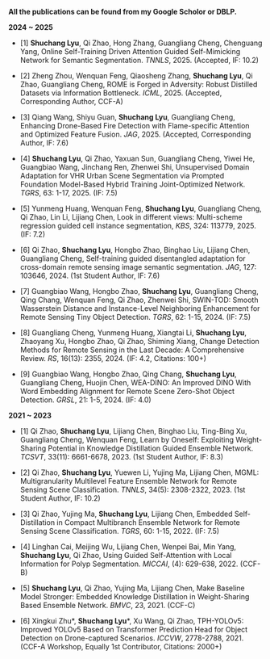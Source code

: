 **All the publications can be found from my Google Scholor or DBLP.**

****2024 ~ 2025****
- [1] **Shuchang Lyu**, Qi Zhao, Hong Zhang, Guangliang Cheng, Chenguang Yang, Online Self-Training Driven Attention Guided Self-Mimicking Network for Semantic Segmentation. *TNNLS*, 2025. (Accepted, IF: 10.2)

- [2] Zheng Zhou, Wenquan Feng, Qiaosheng Zhang, **Shuchang Lyu**, Qi Zhao, Guangliang Cheng, ROME is Forged in Adversity: Robust Distilled Datasets via Information Bottleneck. *ICML*, 2025. (Accepted, Corresponding Author, CCF-A)

- [3] Qiang Wang, Shiyu Guan, **Shuchang Lyu**, Guangliang Cheng, Enhancing Drone-Based Fire Detection with Flame-specific Attention and Optimized Feature Fusion. *JAG*, 2025. (Accepted, Corresponding Author, IF: 7.6)

- [4] **Shuchang Lyu**, Qi Zhao, Yaxuan Sun, Guangliang Cheng, Yiwei He, Guangbiao Wang, Jinchang Ren, Zhenwei Shi, Unsupervised Domain Adaptation for VHR Urban Scene Segmentation via Prompted Foundation Model-Based Hybrid Training Joint-Optimized Network. *TGRS*, 63: 1-17, 2025. (IF: 7.5)

- [5] Yunmeng Huang, Wenquan Feng, **Shuchang Lyu**, Guangliang Cheng, Qi Zhao, Lin Li, Lijiang Chen, Look in different views: Multi-scheme regression guided cell instance segmentation, *KBS*, 324: 113779, 2025. (IF: 7.2)

- [6] Qi Zhao, **Shuchang Lyu**, Hongbo Zhao, Binghao Liu, Lijiang Chen, Guangliang Cheng, Self-training guided disentangled adaptation for cross-domain remote sensing image semantic segmentation. *JAG*, 127: 103646, 2024. (1st Student Author, IF: 7.6)

- [7] Guangbiao Wang, Hongbo Zhao, **Shuchang Lyu**, Guangliang Cheng, Qing Chang, Wenquan Feng, Qi Zhao, Zhenwei Shi,
SWIN-TOD: Smooth Wasserstein Distance and Instance-Level Neighboring Enhancement for Remote Sensing Tiny Object Detection. *TGRS*, 62: 1-15, 2024. (IF: 7.5)

- [8] Guangliang Cheng, Yunmeng Huang, Xiangtai Li, **Shuchang Lyu**, Zhaoyang Xu, Hongbo Zhao, Qi Zhao, Shiming Xiang,
Change Detection Methods for Remote Sensing in the Last Decade: A Comprehensive Review. *RS*, 16(13): 2355, 2024. (IF: 4.2, Citations: 100+)

- [9] Guangbiao Wang, Hongbo Zhao, Qing Chang, **Shuchang Lyu**, Guangliang Cheng, Huojin Chen, WEA-DINO: An Improved DINO With Word Embedding Alignment for Remote Scene Zero-Shot Object Detection. *GRSL*, 21: 1-5, 2024. (IF: 4.0)

****2021 ~ 2023****
- [1] Qi Zhao, **Shuchang Lyu**, Lijiang Chen, Binghao Liu, Ting-Bing Xu, Guangliang Cheng, Wenquan Feng, Learn by Oneself: Exploiting Weight-Sharing Potential in Knowledge Distillation Guided Ensemble Network. *TCSVT*, 33(11): 6661-6678, 2023. (1st Student Author, IF: 8.3)

- [2] Qi Zhao, **Shuchang Lyu**, Yuewen Li, Yujing Ma, Lijiang Chen, MGML: Multigranularity Multilevel Feature Ensemble Network for Remote Sensing Scene Classification. *TNNLS*, 34(5): 2308-2322, 2023. (1st Student Author, IF: 10.2)

- [3] Qi Zhao, Yujing Ma, **Shuchang Lyu**, Lijiang Chen, Embedded Self-Distillation in Compact Multibranch Ensemble Network for Remote Sensing Scene Classification. *TGRS*, 60: 1-15, 2022. (IF: 7.5)

- [4] Linghan Cai, Meijing Wu, Lijiang Chen, Wenpei Bai, Min Yang, **Shuchang Lyu**, Qi Zhao, Using Guided Self-Attention with Local Information for Polyp Segmentation. *MICCAI*, (4): 629-638, 2022. (CCF-B)

- [5] **Shuchang Lyu**, Qi Zhao, Yujing Ma, Lijiang Chen, Make Baseline Model Stronger: Embedded Knowledge Distillation in Weight-Sharing Based Ensemble Network. *BMVC*, 23, 2021. (CCF-C)

- [6] Xingkui Zhu*, **Shuchang Lyu***, Xu Wang, Qi Zhao, TPH-YOLOv5: Improved YOLOv5 Based on Transformer Prediction Head for Object Detection on Drone-captured Scenarios. *ICCVW*, 2778-2788, 2021. (CCF-A Workshop, Equally 1st Contributor,  Citations: 2000+)
